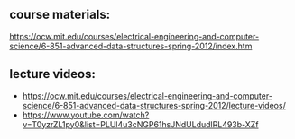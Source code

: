 ## course materials:

https://ocw.mit.edu/courses/electrical-engineering-and-computer-science/6-851-advanced-data-structures-spring-2012/index.htm

## lecture videos:

* https://ocw.mit.edu/courses/electrical-engineering-and-computer-science/6-851-advanced-data-structures-spring-2012/lecture-videos/
* https://www.youtube.com/watch?v=T0yzrZL1py0&list=PLUl4u3cNGP61hsJNdULdudlRL493b-XZf
